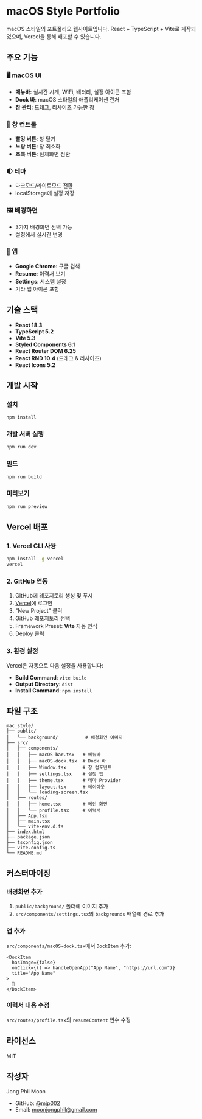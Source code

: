 # macOS Style Portfolio

macOS 스타일의 포트폴리오 웹사이트입니다. React + TypeScript + Vite로 제작되었으며, Vercel을 통해 배포할 수 있습니다.

## 주요 기능

### 🖥️ macOS UI
- **메뉴바**: 실시간 시계, WiFi, 배터리, 설정 아이콘 포함
- **Dock 바**: macOS 스타일의 애플리케이션 런처
- **창 관리**: 드래그, 리사이즈 가능한 창

### 🎨 창 컨트롤
- **빨강 버튼**: 창 닫기
- **노랑 버튼**: 창 최소화
- **초록 버튼**: 전체화면 전환

### 🌓 테마
- 다크모드/라이트모드 전환
- localStorage에 설정 저장

### 🖼️ 배경화면
- 3가지 배경화면 선택 가능
- 설정에서 실시간 변경

### 📱 앱
- **Google Chrome**: 구글 검색
- **Resume**: 이력서 보기
- **Settings**: 시스템 설정
- 기타 앱 아이콘 포함

## 기술 스택

- **React 18.3**
- **TypeScript 5.2**
- **Vite 5.3**
- **Styled Components 6.1**
- **React Router DOM 6.25**
- **React RND 10.4** (드래그 & 리사이즈)
- **React Icons 5.2**

## 개발 시작

### 설치
```bash
npm install
```

### 개발 서버 실행
```bash
npm run dev
```

### 빌드
```bash
npm run build
```

### 미리보기
```bash
npm run preview
```

## Vercel 배포

### 1. Vercel CLI 사용
```bash
npm install -g vercel
vercel
```

### 2. GitHub 연동
1. GitHub에 레포지토리 생성 및 푸시
2. [Vercel](https://vercel.com)에 로그인
3. "New Project" 클릭
4. GitHub 레포지토리 선택
5. Framework Preset: **Vite** 자동 인식
6. Deploy 클릭

### 3. 환경 설정
Vercel은 자동으로 다음 설정을 사용합니다:
- **Build Command**: `vite build`
- **Output Directory**: `dist`
- **Install Command**: `npm install`

## 파일 구조

```
mac_style/
├── public/
│   └── background/          # 배경화면 이미지
├── src/
│   ├── components/
│   │   ├── macOS-bar.tsx   # 메뉴바
│   │   ├── macOS-dock.tsx  # Dock 바
│   │   ├── Window.tsx      # 창 컴포넌트
│   │   ├── settings.tsx    # 설정 앱
│   │   ├── theme.tsx       # 테마 Provider
│   │   ├── layout.tsx      # 레이아웃
│   │   └── loading-screen.tsx
│   ├── routes/
│   │   ├── home.tsx        # 메인 화면
│   │   └── profile.tsx     # 이력서
│   ├── App.tsx
│   ├── main.tsx
│   └── vite-env.d.ts
├── index.html
├── package.json
├── tsconfig.json
├── vite.config.ts
└── README.md
```

## 커스터마이징

### 배경화면 추가
1. `public/background/` 폴더에 이미지 추가
2. `src/components/settings.tsx`의 `backgrounds` 배열에 경로 추가

### 앱 추가
`src/components/macOS-dock.tsx`에서 `DockItem` 추가:

```tsx
<DockItem
  hasImage={false}
  onClick={() => handleOpenApp("App Name", "https://url.com")}
  title="App Name"
>
  🎯
</DockItem>
```

### 이력서 내용 수정
`src/routes/profile.tsx`의 `resumeContent` 변수 수정

## 라이선스

MIT

## 작성자

Jong Phil Moon
- GitHub: [@mjp002](https://github.com/mjp002)
- Email: moonjongphil@gmail.com
